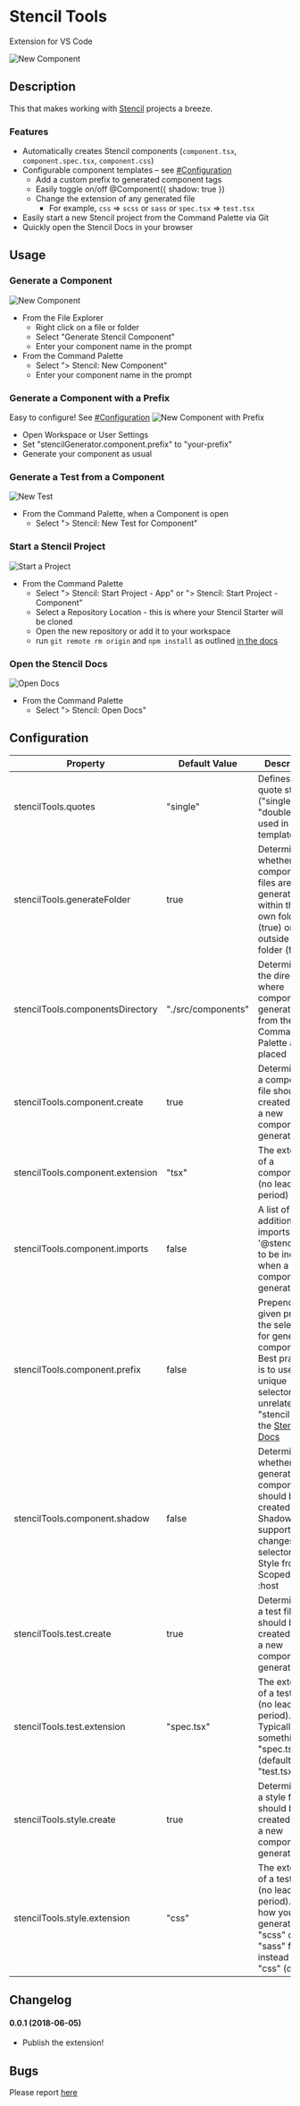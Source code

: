 <!-- [![Version](http://vsmarketplacebadge.apphb.com/version/dbaikov.vscode-angular2-component-generator.svg)](https://marketplace.visualstudio.com/items?itemName=dbaikov.vscode-angular2-component-generator) [![Installs](http://vsmarketplacebadge.apphb.com/installs/dbaikov.vscode-angular2-component-generator.svg)](https://marketplace.visualstudio.com/items?itemName=dbaikov.vscode-angular2-component-generator) -->
# Stencil Tools 
Extension for VS Code

![New Component](./assets/tutorial/new-component.gif)

## Description
This that makes working with [Stencil](https://stenciljs.com/) projects a breeze. 
### Features
- Automatically creates Stencil components (`component.tsx`, `component.spec.tsx`, `component.css`)
- Configurable component templates – see [#Configuration](#configuration)
    - Add a custom prefix to generated component tags
    - Easily toggle on/off @Component({ shadow: true })
    - Change the extension of any generated file
        - For example, `css` => `scss` or `sass` or `spec.tsx` => `test.tsx`
- Easily start a new Stencil project from the Command Palette via Git
- Quickly open the Stencil Docs in your browser

## Usage

### Generate a Component
![New Component](./assets/tutorial/new-component.gif)
- From the File Explorer
    - Right click on a file or folder
    - Select "Generate Stencil Component"
    - Enter your component name in the prompt
- From the Command Palette
    - Select "> Stencil: New Component"
    - Enter your component name in the prompt

### Generate a Component with a Prefix
Easy to configure! See [#Configuration](#configuration)
![New Component with Prefix](./assets/tutorial/component-prefix.gif)
- Open Workspace or User Settings
- Set "stencilGenerator.component.prefix" to "your-prefix"
- Generate your component as usual

### Generate a Test from a Component
![New Test](./assets/tutorial/new-test.gif)
- From the Command Palette, when a Component is open
    - Select "> Stencil: New Test for Component"

### Start a Stencil Project
![Start a Project](./assets/tutorial/start-project.gif)
- From the Command Palette
    - Select "> Stencil: Start Project - App" or "> Stencil: Start Project - Component"
    - Select a Repository Location - this is where your Stencil Starter will be cloned
    - Open the new repository or add it to your workspace
    - run `git remote rm origin` and `npm install` as outlined [in the docs](https://stenciljs.com/docs/getting-started)

### Open the Stencil Docs
![Open Docs](./assets/tutorial/open-docs.gif)
- From the Command Palette
    - Select "> Stencil: Open Docs"


## Configuration
| Property                          | Default Value         | Description                                                                                                       |
|---------------------------------- |---------------------- |------------------------------------------------------------------------------------------------------------------ |
stencilTools.quotes                 | "single"              | Defines the quote style ("single" or "double") used in all templates                                              |
stencilTools.generateFolder         | true                  | Determines whether component files are generated within their own folder (true) or outside of a folder (false)    |
stencilTools.componentsDirectory    | "./src/components"    | Determines the directory where components generated from the Command Palette are placed                           |
stencilTools.component.create       | true                  | Determines if a component file should be created when a new component is generated                                |
stencilTools.component.extension    | "tsx"                 | The extension of a component file (no leading period)                                                             |
stencilTools.component.imports      | false                 | A list of additional imports from '@stencil/core' to be included when a component is generated                    |
stencilTools.component.prefix       | false                 | Prepends a given prefix to the selector for generated components. Best practice is to use a unique selector, unrelated to "stencil". See the [Stencil Docs](https://stenciljs.com/docs/style-guide#prefix)    |
stencilTools.component.shadow       | false                 | Determines whether generated components should be created with ShadowDOM support. Also changes the selector in Style from Scoped CSS to :host |
stencilTools.test.create            | true                  | Determines if a test file should be created when a new component is generated                                     |
stencilTools.test.extension         | "spec.tsx"            | The extension of a test file (no leading period). Typically something like "spec.tsx" (default) or "test.tsx"     |
stencilTools.style.create           | true                  | Determines if a style file should be created when a new component is generated                                    |
stencilTools.style.extension        | "css"                 | The extension of a test file (no leading period). This is how you generate "scss" of "sass" files instead of "css" (default)                  |

## Changelog
#### 0.0.1 (2018-06-05)
- Publish the extension!

## Bugs
Please report [here](https://github.com/natemoo-re/vscode-stencil-tools/issues)
